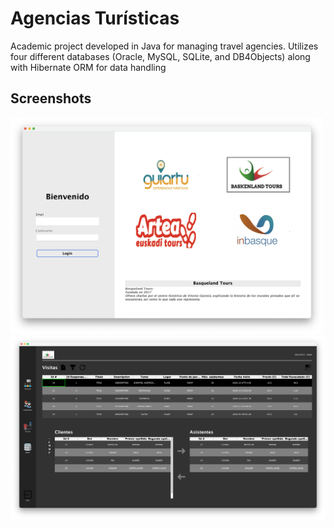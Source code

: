 # Agencias Turísticas

Academic project developed in Java for managing travel agencies. Utilizes four different databases (Oracle, MySQL, SQLite, and DB4Objects) along with Hibernate ORM for data handling

## Screenshots

<img src="screenshots/screenshot-1.jpg" width="500">
<img src="screenshots/screenshot-2.jpg" width="1000">
